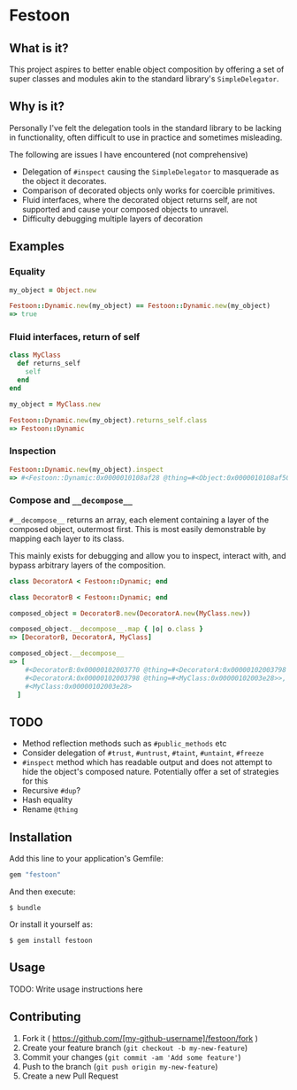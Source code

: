 # Festoon

## What is it?

This project aspires to better enable object composition by offering a set of
super classes and modules akin to the standard library's `SimpleDelegator`.

## Why is it?

Personally I've felt the delegation tools in the standard library to be lacking
in functionality, often difficult to use in practice and sometimes misleading.

The following are issues I have encountered (not comprehensive)

* Delegation of `#inspect` causing the `SimpleDelegator` to masquerade as the
object it decorates.
* Comparison of decorated objects only works for coercible primitives.
* Fluid interfaces, where the decorated object returns self, are not supported
and cause your composed objects to unravel.
* Difficulty debugging multiple layers of decoration

## Examples

### Equality

```ruby
my_object = Object.new

Festoon::Dynamic.new(my_object) == Festoon::Dynamic.new(my_object)
=> true
```

### Fluid interfaces, return of self

```ruby
class MyClass
  def returns_self
    self
  end
end

my_object = MyClass.new

Festoon::Dynamic.new(my_object).returns_self.class
=> Festoon::Dynamic
```

### Inspection

```ruby
Festoon::Dynamic.new(my_object).inspect
=> #<Festoon::Dynamic:0x0000010108af28 @thing=#<Object:0x0000010108af50>>
```

### Compose and `__decompose__`

`#__decompose__` returns an array, each element containing a layer of the
composed object, outermost first. This is most easily demonstrable by mapping
each layer to its class.

This mainly exists for debugging and allow you to inspect, interact with, and
bypass arbitrary layers of the composition.

```ruby
class DecoratorA < Festoon::Dynamic; end

class DecoratorB < Festoon::Dynamic; end

composed_object = DecoratorB.new(DecoratorA.new(MyClass.new))

composed_object.__decompose__.map { |o| o.class }
=> [DecoratorB, DecoratorA, MyClass]

composed_object.__decompose__
=> [
    #<DecoratorB:0x00000102003770 @thing=#<DecoratorA:0x00000102003798 @thing=#<MyClass:0x00000102003e28>>>,
    #<DecoratorA:0x00000102003798 @thing=#<MyClass:0x00000102003e28>>,
    #<MyClass:0x00000102003e28>
  ]
```

## TODO

* Method reflection methods such as `#public_methods` etc
* Consider delegation of `#trust`, `#untrust`, `#taint`, `#untaint`, `#freeze`
* `#inspect` method which has readable output and does not attempt to hide the
object's composed nature. Potentially offer a set of strategies for this
* Recursive `#dup`?
* Hash equality
* Rename `@thing`

## Installation

Add this line to your application's Gemfile:

```ruby
gem "festoon"
```

And then execute:

    $ bundle

Or install it yourself as:

    $ gem install festoon

## Usage

TODO: Write usage instructions here

## Contributing

1. Fork it ( https://github.com/[my-github-username]/festoon/fork )
2. Create your feature branch (`git checkout -b my-new-feature`)
3. Commit your changes (`git commit -am 'Add some feature'`)
4. Push to the branch (`git push origin my-new-feature`)
5. Create a new Pull Request
